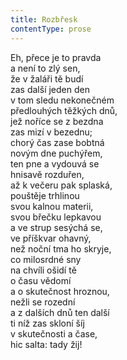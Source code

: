 ```yaml
---
title: Rozbřesk
contentType: prose
---
```


Eh, přece je to pravda  
a není to zlý sen,  
že v žaláři tě budí  
zas další jeden den  
v tom sledu nekonečném  
předlouhých těžkých dnů,  
jež noříce se z bezdna  
zas mizí v bezednu;  
chorý čas zase bobtná  
novým dne puchýřem,  
ten pne a vydouvá se  
hnisavě rozduřen,  
až k večeru pak splaská,  
pouštěje trhlinou  
svou kalnou materii,  
svou břečku lepkavou  
a ve strup sesýchá se,  
ve příškvar ohavný,  
než noční tma ho skryje,  
co milosrdné sny  
na chvíli ošidí tě  
o času vědomí  
a o skutečnost hroznou,  
nežli se rozední  
a z dalších dnů ten další  
ti níž zas skloní šíj  
v skutečnosti a čase,  
hic salta: tady žij!
